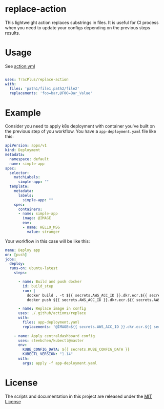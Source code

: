 # replace-action

This lightweight action replaces substrings in files. It is useful for CI process when you need to update your configs depending on the previous steps results.

# Usage

See [action.yml](action.yml)

```yaml

uses: TracPlus/replace-action
with:
  files: 'path1/file1,path2/file2'
  replacements: 'foo=bar,@FOO=Bar_Value'
```

# Example

Consider you need to apply k8s deployment with container you've built on the previous step of you workflow.
You have a `app-deployment.yaml` file like this:
```yaml
apiVersion: apps/v1
kind: Deployment
metadata:
  namespace: default
  name: simple-app
spec:
  selector:
    matchLabels:
      simple-app: ""
  template:
    metadata:
      labels:
        simple-app: ""
    spec:
      containers:
      - name: simple-app
        image: @IMAGE
        env:
        - name: HELLO_MSG
          value: stranger
```
Your workflow in this case will be like this:
```yaml
name: Deploy app
on: [push]
jobs:
  deploy:
  runs-on: ubuntu-latest
    steps:

      - name: Build and push docker
        id: build_step
        run: |
          docker build . -t ${{ secrets.AWS_ACC_ID }}.dkr.ecr.${{ secrets.AWS_REGION }}.amazonaws.com/demo:${{ github.sha }}
          docker push ${{ secrets.AWS_ACC_ID }}.dkr.ecr.${{ secrets.AWS_REGION }}.amazonaws.com/demo:${{ github.sha }}

      - name: Replace image in config
      uses: ./.github/actions/replace
      with:
        files: app-deployment.yaml
        replacements: '@IMAGE=${{ secrets.AWS_ACC_ID }}.dkr.ecr.${{ secrets.AWS_REGION }}.amazonaws.com/demo:${{ github.sha }}'
    
    - name: Apply centraldashboard config
      uses: steebchen/kubectl@master
      env:
        KUBE_CONFIG_DATA: ${{ secrets.KUBE_CONFIG_DATA }}
        KUBECTL_VERSION: "1.14"
      with:
        args: apply -f app-deployment.yaml

```

# License

The scripts and documentation in this project are released under the [MIT License](LICENSE)
